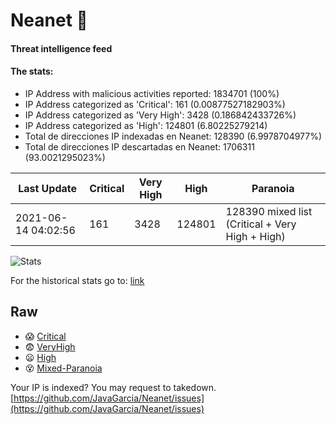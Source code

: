 # Neanet :hocho:
#### Threat intelligence feed
#### The stats:

- IP Address with malicious activities reported: 1834701 (100%)
- IP Address categorized as 'Critical':  161 (0.00877527182903%)
- IP Address categorized as 'Very High':  3428 (0.186842433726%)
- IP Address categorized as 'High':  124801 (6.80225279214)
- Total de direcciones IP indexadas en Neanet:  128390 (6.9978704977%)
- Total de direcciones IP descartadas en Neanet:  1706311 (93.0021295023%)

| Last Update | Critical | Very High | High | Paranoia |
| --- | --- | --- | --- | --- |
| 2021-06-14 04:02:56 | 161 | 3428 | 124801 | 128390 mixed list (Critical + Very High + High)|

![Stats](https://docs.google.com/spreadsheets/d/e/2PACX-1vSnaNMIXVabIpDJjufMlzH7poXnshF3mgd8Is1g9ytUEzVsP5my4Trn8f-xkoLLQ38xpL3HtmUexLo6/pubchart?oid=501124687&format=image)

For the historical stats go to: [link](/stats.csv)
## Raw
- :scream: [Critical](https://raw.githubusercontent.com/JavaGarcia/Neanet/master/blacklists/neanet_critical.txt)
- :fearful: [VeryHigh](https://raw.githubusercontent.com/JavaGarcia/Neanet/master/blacklists/neanet_veryHigh.txtt)
- :frowning: [High](https://raw.githubusercontent.com/JavaGarcia/Neanet/master/blacklists/neanet_high.txt)
- :dizzy_face: [Mixed-Paranoia](https://raw.githubusercontent.com/JavaGarcia/Neanet/master/blacklists/neanet_all.txt)


Your IP is indexed? You may request to takedown. [https://github.com/JavaGarcia/Neanet/issues](https://github.com/JavaGarcia/Neanet/issues)



































































































































































































































































































































































































































































































































































































































































































































































































































































































































































































































































































































































































































































































































































































































































































































































































































































































































































































































































































































































































































































































































































































































































































































































































































































































































































































































































































































































































































































































































































































































































































































































































































































































































































































































































































































































































































































































































































































































































































































































































































































































































































































































































































































































































































































































































































































































































































































































































































































































































































































































































































































































































































































































































































































































































































































































































































































































































































































































































































































































































































































































































































































































































































































































































































































































































































































































































































































































































































































































































































































































































































































































































